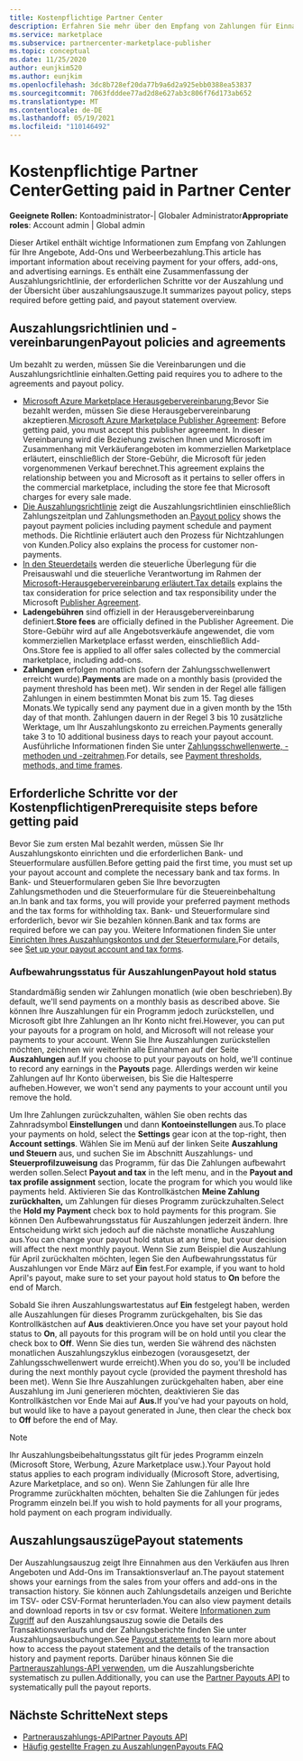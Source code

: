 ```yaml
---
title: Kostenpflichtige Partner Center
description: Erfahren Sie mehr über den Empfang von Zahlungen für Einnahmen als Microsoft-Partner, z. B. über Angebote im kommerziellen Marketplace, Incentive-Programme und das Cloud Solution Provider Programm. Umfasst Auszahlungsrichtlinie, Auszahlungsstatus und Auszahlungsausstellungen.
ms.service: marketplace
ms.subservice: partnercenter-marketplace-publisher
ms.topic: conceptual
ms.date: 11/25/2020
author: eunjkim520
ms.author: eunjkim
ms.openlocfilehash: 3dc8b728ef20da77b9a6d2a925ebb0388ea53837
ms.sourcegitcommit: 7063fdddee77ad2d8e627ab3c806f76d173ab652
ms.translationtype: MT
ms.contentlocale: de-DE
ms.lasthandoff: 05/19/2021
ms.locfileid: "110146492"
---
```

# <a name="getting-paid-in-partner-center"></a><span data-ttu-id="ef3fe-104">Kostenpflichtige Partner Center</span><span class="sxs-lookup"><span data-stu-id="ef3fe-104">Getting paid in Partner Center</span></span>

<span data-ttu-id="ef3fe-105">**Geeignete Rollen:** Kontoadministrator-| Globaler Administrator</span><span class="sxs-lookup"><span data-stu-id="ef3fe-105">**Appropriate roles**: Account admin | Global admin</span></span>

<span data-ttu-id="ef3fe-106">Dieser Artikel enthält wichtige Informationen zum Empfang von Zahlungen für Ihre Angebote, Add-Ons und Werbeerbezahlung.</span><span class="sxs-lookup"><span data-stu-id="ef3fe-106">This article has important information about receiving payment for your offers, add-ons, and advertising earnings.</span></span> <span data-ttu-id="ef3fe-107">Es enthält eine Zusammenfassung der Auszahlungsrichtlinie, der erforderlichen Schritte vor der Auszahlung und der Übersicht über auszahlungsauszuge.</span><span class="sxs-lookup"><span data-stu-id="ef3fe-107">It summarizes payout policy, steps required before getting paid, and payout statement overview.</span></span>

## <a name="payout-policies-and-agreements"></a><span data-ttu-id="ef3fe-108">Auszahlungsrichtlinien und -vereinbarungen</span><span class="sxs-lookup"><span data-stu-id="ef3fe-108">Payout policies and agreements</span></span>

<span data-ttu-id="ef3fe-109">Um bezahlt zu werden, müssen Sie die Vereinbarungen und die Auszahlungsrichtlinie einhalten.</span><span class="sxs-lookup"><span data-stu-id="ef3fe-109">Getting paid requires you to adhere to the agreements and payout policy.</span></span>

- <span data-ttu-id="ef3fe-110">[Microsoft Azure Marketplace Herausgebervereinbarung:](/legal/marketplace/msft-publisher-agreement)Bevor Sie bezahlt werden, müssen Sie diese Herausgebervereinbarung akzeptieren.</span><span class="sxs-lookup"><span data-stu-id="ef3fe-110">[Microsoft Azure Marketplace Publisher Agreement](/legal/marketplace/msft-publisher-agreement):  Before getting paid, you must accept this publisher agreement.</span></span> <span data-ttu-id="ef3fe-111">In dieser Vereinbarung wird die Beziehung zwischen Ihnen und Microsoft im Zusammenhang mit Verkäuferangeboten im kommerziellen Marketplace erläutert, einschließlich der Store-Gebühr, die Microsoft für jeden vorgenommenen Verkauf berechnet.</span><span class="sxs-lookup"><span data-stu-id="ef3fe-111">This agreement explains the relationship between you and Microsoft as it pertains to seller offers in the commercial marketplace, including the store fee that Microsoft charges for every sale made.</span></span>
- <span data-ttu-id="ef3fe-112">[Die Auszahlungsrichtlinie](payout-policy-details.md) zeigt die Auszahlungsrichtlinien einschließlich Zahlungszeitplan und Zahlungsmethoden an.</span><span class="sxs-lookup"><span data-stu-id="ef3fe-112">[Payout policy](payout-policy-details.md) shows the payout payment policies including payment schedule and payment methods.</span></span> <span data-ttu-id="ef3fe-113">Die Richtlinie erläutert auch den Prozess für Nichtzahlungen von Kunden.</span><span class="sxs-lookup"><span data-stu-id="ef3fe-113">Policy also explains the process for customer non-payments.</span></span>
- <span data-ttu-id="ef3fe-114">[In den Steuerdetails](tax-details-marketplace.md) werden die steuerliche Überlegung für die Preisauswahl und die steuerliche Verantwortung im Rahmen der [Microsoft-Herausgebervereinbarung erläutert.](/legal/marketplace/msft-publisher-agreement)</span><span class="sxs-lookup"><span data-stu-id="ef3fe-114">[Tax details](tax-details-marketplace.md) explains the tax consideration for price selection and tax responsibility under the Microsoft [Publisher Agreement](/legal/marketplace/msft-publisher-agreement).</span></span>
- <span data-ttu-id="ef3fe-115">**Ladengebühren** sind offiziell in der Herausgebervereinbarung definiert.</span><span class="sxs-lookup"><span data-stu-id="ef3fe-115">**Store fees** are officially defined in the Publisher Agreement.</span></span> <span data-ttu-id="ef3fe-116">Die Store-Gebühr wird auf alle Angebotsverkäufe angewendet, die vom kommerziellen Marketplace erfasst werden, einschließlich Add-Ons.</span><span class="sxs-lookup"><span data-stu-id="ef3fe-116">Store fee is applied to all offer sales collected by the commercial marketplace, including add-ons.</span></span>
- <span data-ttu-id="ef3fe-117">**Zahlungen** erfolgen monatlich (sofern der Zahlungsschwellenwert erreicht wurde).</span><span class="sxs-lookup"><span data-stu-id="ef3fe-117">**Payments** are made on a monthly basis (provided the payment threshold has been met).</span></span> <span data-ttu-id="ef3fe-118">Wir senden in der Regel alle fälligen Zahlungen in einem bestimmten Monat bis zum 15. Tag dieses Monats.</span><span class="sxs-lookup"><span data-stu-id="ef3fe-118">We typically send any payment due in a given month by the 15th day of that month.</span></span> <span data-ttu-id="ef3fe-119">Zahlungen dauern in der Regel 3 bis 10 zusätzliche Werktage, um Ihr Auszahlungskonto zu erreichen.</span><span class="sxs-lookup"><span data-stu-id="ef3fe-119">Payments generally take 3 to 10 additional business days to reach your payout account.</span></span> <span data-ttu-id="ef3fe-120">Ausführliche Informationen finden Sie unter [Zahlungsschwellenwerte, -methoden und -zeitrahmen](payment-thresholds-methods-timeframes.md).</span><span class="sxs-lookup"><span data-stu-id="ef3fe-120">For details, see [Payment thresholds, methods, and time frames](payment-thresholds-methods-timeframes.md).</span></span>

## <a name="prerequisite-steps-before-getting-paid"></a><span data-ttu-id="ef3fe-121">Erforderliche Schritte vor der Kostenpflichtigen</span><span class="sxs-lookup"><span data-stu-id="ef3fe-121">Prerequisite steps before getting paid</span></span>

<span data-ttu-id="ef3fe-122">Bevor Sie zum ersten Mal bezahlt werden, müssen Sie Ihr Auszahlungskonto einrichten und die erforderlichen Bank- und Steuerformulare ausfüllen.</span><span class="sxs-lookup"><span data-stu-id="ef3fe-122">Before getting paid the first time, you must set up your payout account and complete the necessary bank and tax forms.</span></span> <span data-ttu-id="ef3fe-123">In Bank- und Steuerformularen geben Sie Ihre bevorzugten Zahlungsmethoden und die Steuerformulare für die Steuereinbehaltung an.</span><span class="sxs-lookup"><span data-stu-id="ef3fe-123">In bank and tax forms, you will provide your preferred payment methods and the tax forms for withholding tax.</span></span> <span data-ttu-id="ef3fe-124">Bank- und Steuerformulare sind erforderlich, bevor wir Sie bezahlen können.</span><span class="sxs-lookup"><span data-stu-id="ef3fe-124">Bank and tax forms are required before we can pay you.</span></span> <span data-ttu-id="ef3fe-125">Weitere Informationen finden Sie unter [Einrichten Ihres Auszahlungskontos und der Steuerformulare.](set-up-your-payout-account.md)</span><span class="sxs-lookup"><span data-stu-id="ef3fe-125">For details, see [Set up your payout account and tax forms](set-up-your-payout-account.md).</span></span>

### <a name="payout-hold-status"></a><span data-ttu-id="ef3fe-126">Aufbewahrungsstatus für Auszahlungen</span><span class="sxs-lookup"><span data-stu-id="ef3fe-126">Payout hold status</span></span>

<span data-ttu-id="ef3fe-127">Standardmäßig senden wir Zahlungen monatlich (wie oben beschrieben).</span><span class="sxs-lookup"><span data-stu-id="ef3fe-127">By default, we'll send payments on a monthly basis as described above.</span></span> <span data-ttu-id="ef3fe-128">Sie können Ihre Auszahlungen für ein Programm jedoch zurückstellen, und Microsoft gibt Ihre Zahlungen an Ihr Konto nicht frei.</span><span class="sxs-lookup"><span data-stu-id="ef3fe-128">However, you can put your payouts for a program on hold, and Microsoft will not release your payments to your account.</span></span> <span data-ttu-id="ef3fe-129">Wenn Sie Ihre Auszahlungen zurückstellen möchten, zeichnen wir weiterhin alle Einnahmen auf der Seite **Auszahlungen** auf.</span><span class="sxs-lookup"><span data-stu-id="ef3fe-129">If you choose to put your payouts on hold, we'll continue to record any earnings in the **Payouts** page.</span></span> <span data-ttu-id="ef3fe-130">Allerdings werden wir keine Zahlungen auf Ihr Konto überweisen, bis Sie die Haltesperre aufheben.</span><span class="sxs-lookup"><span data-stu-id="ef3fe-130">However, we won't send any payments to your account until you remove the hold.</span></span>

<span data-ttu-id="ef3fe-131">Um Ihre Zahlungen zurückzuhalten, wählen Sie oben rechts das Zahnradsymbol **Einstellungen** und dann **Kontoeinstellungen** aus.</span><span class="sxs-lookup"><span data-stu-id="ef3fe-131">To place your payments on hold, select the **Settings** gear icon at the top-right, then **Account settings**.</span></span> <span data-ttu-id="ef3fe-132">Wählen Sie im Menü auf der linken Seite **Auszahlung und Steuern** aus, und suchen Sie im Abschnitt Auszahlungs- und **Steuerprofilzuweisung** das Programm, für das Die Zahlungen aufbewahrt werden sollen.</span><span class="sxs-lookup"><span data-stu-id="ef3fe-132">Select **Payout and tax** in the left menu, and in the **Payout and tax profile assignment** section, locate the program for which you would like payments held.</span></span> <span data-ttu-id="ef3fe-133">Aktivieren Sie das Kontrollkästchen **Meine Zahlung zurückhalten,** um Zahlungen für dieses Programm zurückzuhalten.</span><span class="sxs-lookup"><span data-stu-id="ef3fe-133">Select the **Hold my Payment** check box to hold payments for this program.</span></span> <span data-ttu-id="ef3fe-134">Sie können Den Aufbewahrungsstatus für Auszahlungen jederzeit ändern. Ihre Entscheidung wirkt sich jedoch auf die nächste monatliche Auszahlung aus.</span><span class="sxs-lookup"><span data-stu-id="ef3fe-134">You can change your payout hold status at any time, but your decision will affect the next monthly payout.</span></span> <span data-ttu-id="ef3fe-135">Wenn Sie zum Beispiel die Auszahlung für April zurückhalten möchten, legen Sie den Aufbewahrungsstatus für Auszahlungen vor Ende März auf **Ein** fest.</span><span class="sxs-lookup"><span data-stu-id="ef3fe-135">For example, if you want to hold April's payout, make sure to set your payout hold status to **On** before the end of March.</span></span>

<span data-ttu-id="ef3fe-136">Sobald Sie ihren Auszahlungswartestatus auf **Ein** festgelegt haben, werden alle Auszahlungen für dieses Programm zurückgehalten, bis Sie das Kontrollkästchen auf **Aus** deaktivieren.</span><span class="sxs-lookup"><span data-stu-id="ef3fe-136">Once you have set your payout hold status to **On**, all payouts for this program will be on hold until you clear the check box to **Off**.</span></span> <span data-ttu-id="ef3fe-137">Wenn Sie dies tun, werden Sie während des nächsten monatlichen Auszahlungszyklus einbezogen (vorausgesetzt, der Zahlungsschwellenwert wurde erreicht).</span><span class="sxs-lookup"><span data-stu-id="ef3fe-137">When you do so, you'll be included during the next monthly payout cycle (provided the payment threshold has been met).</span></span> <span data-ttu-id="ef3fe-138">Wenn Sie Ihre Auszahlungen zurückgehalten haben, aber eine Auszahlung im Juni generieren möchten, deaktivieren Sie das Kontrollkästchen vor Ende Mai auf **Aus.**</span><span class="sxs-lookup"><span data-stu-id="ef3fe-138">If you've had your payouts on hold, but would like to have a payout generated in June, then clear the check box to **Off** before the end of May.</span></span>

>[!Note]
> <span data-ttu-id="ef3fe-139">Ihr Auszahlungsbeibehaltungsstatus gilt für jedes Programm einzeln (Microsoft Store, Werbung, Azure Marketplace usw.).</span><span class="sxs-lookup"><span data-stu-id="ef3fe-139">Your Payout hold status applies to each program individually (Microsoft Store, advertising, Azure Marketplace, and so on).</span></span> <span data-ttu-id="ef3fe-140">Wenn Sie Zahlungen für alle Ihre Programme zurückhalten möchten, behalten Sie die Zahlungen für jedes Programm einzeln bei.</span><span class="sxs-lookup"><span data-stu-id="ef3fe-140">If you wish to hold payments for all your programs, hold payment on each program individually.</span></span>

## <a name="payout-statements"></a><span data-ttu-id="ef3fe-141">Auszahlungsauszüge</span><span class="sxs-lookup"><span data-stu-id="ef3fe-141">Payout statements</span></span>

<span data-ttu-id="ef3fe-142">Der Auszahlungsauszug zeigt Ihre Einnahmen aus den Verkäufen aus Ihren Angeboten und Add-Ons im Transaktionsverlauf an.</span><span class="sxs-lookup"><span data-stu-id="ef3fe-142">The payout statement shows your earnings from the sales from your offers and add-ons in the transaction history.</span></span> <span data-ttu-id="ef3fe-143">Sie können auch Zahlungsdetails anzeigen und Berichte im TSV- oder CSV-Format herunterladen.</span><span class="sxs-lookup"><span data-stu-id="ef3fe-143">You can also view payment details and download reports in tsv or csv format.</span></span> <span data-ttu-id="ef3fe-144">Weitere [Informationen zum Zugriff](payout-statement.md) auf den Auszahlungsauszug sowie die Details des Transaktionsverlaufs und der Zahlungsberichte finden Sie unter Auszahlungsausbuchungen.</span><span class="sxs-lookup"><span data-stu-id="ef3fe-144">See [Payout statements](payout-statement.md) to learn more about how to access the payout statement and the details of the transaction history and payment reports.</span></span> <span data-ttu-id="ef3fe-145">Darüber hinaus können Sie die [Partnerauszahlungs-API verwenden,](https://apidocs.microsoft.com/services/partnerpayouts) um die Auszahlungsberichte systematisch zu pullen.</span><span class="sxs-lookup"><span data-stu-id="ef3fe-145">Additionally, you can use the [Partner Payouts API](https://apidocs.microsoft.com/services/partnerpayouts) to systematically pull the payout reports.</span></span>

## <a name="next-steps"></a><span data-ttu-id="ef3fe-146">Nächste Schritte</span><span class="sxs-lookup"><span data-stu-id="ef3fe-146">Next steps</span></span>

- [<span data-ttu-id="ef3fe-147">Partnerauszahlungs-API</span><span class="sxs-lookup"><span data-stu-id="ef3fe-147">Partner Payouts API</span></span>](https://apidocs.microsoft.com/services/partnerpayouts)
- [<span data-ttu-id="ef3fe-148">Häufig gestellte Fragen zu Auszahlungen</span><span class="sxs-lookup"><span data-stu-id="ef3fe-148">Payouts FAQ</span></span>](payout-faq.md)